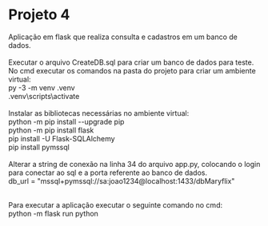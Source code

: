 # Projeto 4

Aplicação em flask que realiza consulta e cadastros em um banco de dados.<br><br>
Executar  o arquivo CreateDB.sql para criar um banco de dados para teste.<br>
No cmd executar os comandos na pasta do projeto para criar um ambiente virtual:<br>
py -3 -m venv .venv <br>
.venv\scripts\activate  <br><br>
Instalar as bibliotecas necessárias no ambiente virtual: <br>
python -m pip install --upgrade pip <br>
python -m pip install flask <br>
pip install -U Flask-SQLAlchemy <br>
pip install pymssql <br><br>
Alterar a string de conexão na linha 34 do arquivo app.py, colocando o login para conectar ao sql e a porta referente ao banco de dados.<br>
db_url = "mssql+pymssql://sa:joao1234@localhost:1433/dbMaryflix" <br><br>

Para executar a aplicação executar o seguinte comando no cmd: <br>
python -m flask run python <br>
